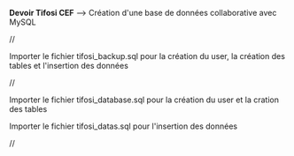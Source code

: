 **Devoir Tifosi CEF**
--> Création d'une base de données collaborative avec MySQL

//

Importer le fichier tifosi_backup.sql pour la création du user, la création des tables et l'insertion des données

//

Importer le fichier tifosi_database.sql pour la création du user et la cration des tables

Importer le fichier tifosi_datas.sql pour l'insertion des données

//
